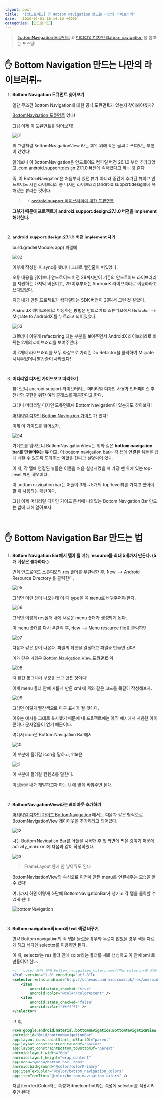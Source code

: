 ```yaml
---
layout: post
title:  "[안드로이드] ✋ Bottom Navigation 만드는 나만의 라이브러리"
date:   2020-03-01 18:34:10 +0700
categories: [안드로이드]
---
```


> [BottomNavigation 도큐먼트](https://developer.android.com/reference/android/support/design/widget/BottomNavigationView.html#inherited-constants) 와 [머터리얼 디자인 Bottom navigation](https://material.io/components/bottom-navigation/#) 을 참고한 포스팅!

# ✋ Bottom Navigation 만드는 나만의 라이브러뤼~

1. __Bottom Navigation 도큐먼트 찾아보기__

    일단 무조건 Bottom Navigation에 대한 공식 도큐먼트가 있는지 찾아봐야겠지?

    [BottomNavigation 도큐먼트](https://developer.android.com/reference/android/support/design/widget/BottomNavigationView.html#inherited-constants) 있다!

    그럼 이제 이 도큐먼트를 읽어보자!

    ![01](https://user-images.githubusercontent.com/31889335/75611533-a3b7b300-5b5e-11ea-8421-0f7e23c2ecaa.PNG)

    위 그림처럼 BottomNavigationView 라는 제목 위에 작은 글씨로 쓰여있는 부분이 있었다!

    읽어보니 이 BottomNavigation은 안드로이드 컴파일 버전 26.1.0 부터 추가되었고, com.android.support:design:27.1.0 버전에 속해있다고 하는 것 같다.

    즉, 이 BottomNavigation은 처음부터 있던 뷰가 아니라 중간에 추가된 뷰이고 안드로이드 지원 라이브러리 중 디자인 라이브러리(android.support:design)에 속해있는 뷰라는 것이다.

    > --> [android.support 라이브러리에 대한 도큐먼트](https://developer.android.com/topic/libraries/support-library?hl=ko)

    __그렇기 때문에 프로젝트에 android.support:design:27.1.0 버전을 implement 해야한다.__

    <br>

2. __android.support:design:27.1.0 버전 implement 하기__

    build.gradle(Module: app) 파일에 

    ![02](https://user-images.githubusercontent.com/31889335/75611848-8b956300-5b61-11ea-92e8-f35566a4bd65.PNG)

    이렇게 작성한 후 sync를 했더니 그대로 빨간줄이 떠있었다.

    오류 내용을 읽어보니 안드로이드 버전 28까지만이 기존의 안드로이드 라이브러리를 지원하는 마지막 버전이고, 29 이후부터는 AndroidX 라이브러리로 이동하라고 쓰여있었다. 

    지금 내가 만든 프로젝트가 컴파일되는 SDK 버전이 29여서 그런 것 같았다. 

    AndroidX 라이브러리로 이동하는 방법은 안드로이드 스튜디오에서 Refactor --> Migrate to AndroidX 를 누르라고 되어있었다.

    ![03](https://user-images.githubusercontent.com/31889335/75611925-2d1cb480-5b62-11ea-83b9-917ca9e11bab.PNG)

    그랬더니 이렇게 refactoring 되는 부분을 보여주면서 AndroidX 라이브러리로 바뀌는 2개의 라이브러리를 보여주었다.

    이 2개의 라이브러리를 모두 화살표로 가리킨 Do Refactor을 클릭하여 Migrate 시켜주었더니 빨간줄이 사라졌다!

    <br>

3. __머티리얼 디자인 가이드보고 따라하기__

    찾아보니 android.support 라이브러리는 머티리얼 디자인 사용자 인터페이스 추천사항 구현을 위한 여러 클래스를 제공한다고 한다. 

    그러니 머터리얼 디자인 도큐먼트에 Bottom Navigation이 있는지도 찾아보자!

    [머티리얼 디자인 Bottom Navigation 가이드](https://material.io/develop/android/components/bottom-navigation-view/) 가 있다!

    이제 이 가이드를 읽어보자.

    ![04](https://user-images.githubusercontent.com/31889335/75611957-808f0280-5b62-11ea-8351-459cebff3e94.PNG)

    가이드를 읽어보니 BottomNavigationView는 위와 같은 __bottom navigation bar를 만들어주는 뷰__ 이고, 이 bottom navigation bar는 각 탭에 연결된 뷰들을 쉽게 바꿀 수 있도록 도와주는 역할을 한다고 설명되어 있다.

    이 때, 각 탭에 연결된 뷰들은 어플을 처음 실행시켰을 때 가장 맨 위에 있는 top-level 뷰인 경우이다.

    이 bottom navigation bar는 어플이 3개 ~ 5개의 top-level뷰를 가지고 있어야 할 때 사용되는 패턴이다.

    그럼 이제 머티리얼 디자인 가이드 문서에 나와있는 Bottom Navigation Bar 만드는 법에 대해 알아보자.

    <br>

# ✋ Bottom Navigation Bar 만드는 법

1. __Bottom Navigation Bar에서 탭이 될 메뉴 resource를 최대 5개까지 만든다. (5개 이상은 불가하다.)__

    먼저 안드로이드 스튜디오의 res 폴더를 우클릭한 후, New --> Android Resource Directory 를 클릭한다. 

    ![05](https://user-images.githubusercontent.com/31889335/75612052-77526580-5b63-11ea-962b-aba33d827de5.PNG)

    그러면 이런 창이 나오는데 이 때 type을 꼭 menu로 바꿔주어야 한다.

    ![06](https://user-images.githubusercontent.com/31889335/75612065-92bd7080-5b63-11ea-9e46-e785a74cb942.PNG)

    그러면 이렇게 res폴더 내에 새로운 menu 폴더가 생성되게 된다.

    이 menu 폴더를 다시 우클릭 후, New --> Menu resource file를 클릭하면 

    ![07](https://user-images.githubusercontent.com/31889335/75612085-ca2c1d00-5b63-11ea-81b6-31d5a4258cfa.PNG)

    다음과 같은 창이 나온다. 파일의 이름을 결정하고 파일을 만들면 된다!

    이와 같은 과정은 [Bottom Navigation View 도큐먼트](https://developer.android.com/reference/android/support/design/widget/BottomNavigationView.html#inherited-constants) 의

    ![08](https://user-images.githubusercontent.com/31889335/75612118-052e5080-5b64-11ea-8082-d9d21251c0cf.PNG)

    저 빨간 동그라미 부분을 보고 만든 것이다!

    이제 menu 폴더 안에 새롭게 만든 xml 에 위와 같은 코드를 똑같이 작성해보자.

    ![09](https://user-images.githubusercontent.com/31889335/75612140-2ee77780-5b64-11ea-9c83-85335cb1f6c7.PNG)

    그러면 이렇게 빨간색으로 마구 표시가 될 것이다.

    이유는 예시를 그대로 복사했기 때문에 내 프로젝트에는 아직 예시에서 사용한 아이콘이나 문자열들이 없기 때문이다.

    여기서 icon은 Bottom Navigation Bar에서 

    ![10](https://user-images.githubusercontent.com/31889335/75612191-9ef5fd80-5b64-11ea-989e-af7194ae397e.PNG)

    이 부분에 들어갈 icon을 말하고, title은

    ![11](https://user-images.githubusercontent.com/31889335/75612188-9dc4d080-5b64-11ea-801c-27b96d5b2e48.PNG)

    이 부분에 들어갈 컨텐츠를 말한다.

    이것들을 내가 개발하고자 하는 UI에 맞게 바꿔주면 된다.

    <br>

2. __BottomNavigationView라는 레이아웃 추가하기__

    [머티리얼 디자인 가이드 BottomNavigation](https://material.io/develop/android/components/bottom-navigation-view/) 에서는 다음과 같은 형식으로 BottomNavigationView 레이아웃을 추가하라고 되어있다.

    ![12](https://user-images.githubusercontent.com/31889335/75612342-ddd88300-5b65-11ea-9c5a-8323881e0b83.PNG)

    나는 Bottom Navigation Bar를 어플을 시작한 후 첫 화면에 띄울 것이기 때문에 activity_main.xml에 다음과 같이 작성하였다.

    ![13](https://user-images.githubusercontent.com/31889335/75619831-38083100-5bc4-11ea-91d9-6482f4fdf711.PNG)

    > FrameLayout 안에 안 넣어줘도 된다!

    BottomNavigationView의 속성으로 이전에 만든 menu를 연결해주는 모습을 볼 수 있다!

    여기까지 하면 이렇게 하단에 BottomNavigationBar가 생기고 각 탭을 클릭할 수 있게 된다!

    ![bottomNavigation](https://user-images.githubusercontent.com/31889335/75622653-2df72a00-5be6-11ea-8dc3-5b0c5e695c75.gif)

    <br>

3. __Bottom navigation의 icon과 text 색깔 바꾸기__

    만약 Bottom navigation의 각 탭을 눌렀을 경우와 누르지 않았을 경우 색을 다르게 하고 싶다면 selector를 이용하면 된다.

    이 때, selector는 res 폴더 안에 color라는 폴더를 새로 생성하고 이 안에 xml 로 만들어야 한다. 

    ~~~xml
    <!-- color 폴더 안에 bottom_navigation_colors.xml이라는 selector를 만든 모습 -->
    <?xml version="1.0" encoding="utf-8"?>
    <selector xmlns:android="http://schemas.android.com/apk/res/android">
        <item
            android:state_checked="true"
            android:color="@color/colorAccent" />
        <item
            android:state_checked="false"
            android:color="#ffffff" />
    </selector>
    ~~~

    그 후, 

    ~~~xml
    <com.google.android.material.bottomnavigation.BottomNavigationView
    android:id="@+id/bottomNavigationBar"
    app:layout_constraintStart_toStartOf="parent"
    app:layout_constraintEnd_toEndOf="parent"
    app:layout_constraintBottom_toBottomOf="parent"
    android:layout_width="0dp"
    android:layout_height="wrap_content"
    app:menu="@menu/bottom_nav_items"
    android:background="@color/colorPrimary"
    app:itemTextColor="@color/bottom_navigation_colors"
    app:itemIconTint="@color/bottom_navigation_colors" />
    ~~~

    처럼 itemTextColor라는 속성과 itmeIconTint라는 속성에 selector를 적용시켜 주면 된다!















